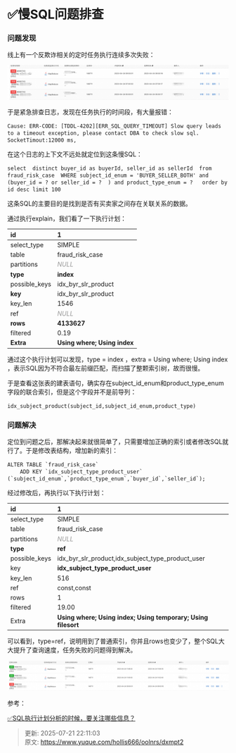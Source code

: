 # ✅慢SQL问题排查

### 问题发现


线上有一个反欺诈相关的定时任务执行连续多次失败：



![1682304911735-e83f4e3c-c29c-4b9c-a795-f0ac770af6e7.png](./img/WlsLkEfb3g-IOJ3F/1682304911735-e83f4e3c-c29c-4b9c-a795-f0ac770af6e7-105513.png)



于是紧急排查日志，发现在任务执行的时间段，有大量报错：



```plain
Cause: ERR-CODE: [TDDL-4202][ERR_SQL_QUERY_TIMEOUT] Slow query leads to a timeout exception, please contact DBA to check slow sql. SocketTimout:12000 ms, 

```



在这个日志的上下文不远处就定位到这条慢SQL：



```plsql
select  distinct buyer_id as buyerId, seller_id as sellerId  from fraud_risk_case  WHERE subject_id_enum = 'BUYER_SELLER_BOTH' and (buyer_id = ? or seller_id = ?  ) and product_type_enum = ?   order by id desc limit 100
```



这条SQL的主要目的是找到是否有买卖家之间存在关联关系的数据。



通过执行explain，我们看了一下执行计划：

| id | 1 |
| :--- | :--- |
| select_type | SIMPLE |
| table | fraud_risk_case |
| partitions | _<font style="color:rgb(153, 153, 153);">NULL</font>_ |
| **type** | **index** |
| possible_keys | idx_byr_slr_product |
| **key** | idx_byr_slr_product |
| key_len | 1546 |
| ref | _<font style="color:rgb(153, 153, 153);">NULL</font>_ |
| **rows** | **4133627** |
| filtered | 0.19 |
| **Extra** | **Using where; Using index** |




通过这个执行计划可以发现，type = index ，extra = Using where; Using index ，表示SQL因为不符合最左前缀匹配，而扫描了整颗索引树，故而很慢。



于是查看这张表的建表语句，确实存在subject_id_enum和product_type_enum字段的联合索引，但是这个字段并不是前导列：



```plsql
idx_subject_product(subject_id,subject_id_enum,product_type)
```



### 问题解决


定位到问题之后，那解决起来就很简单了，只需要增加正确的索引或者修改SQL就行了。于是修改表结构，增加新的索引：

	

```plsql
ALTER TABLE `fraud_risk_case`
	ADD KEY `idx_subject_type_product_user` (`subject_id_enum`,`product_type_enum`,`buyer_id`,`seller_id`);
```



经过修改后，再执行以下执行计划：



| id | 1 |
| :--- | :--- |
| select_type | SIMPLE |
| table | fraud_risk_case |
| partitions | _<font style="color:rgb(153, 153, 153);">NULL</font>_ |
| **type** | **ref** |
| possible_keys | idx_byr_slr_product,idx_subject_type_product_user |
| key | **idx_subject_type_product_user** |
| key_len | 516 |
| ref | const,const |
| rows | 1 |
| filtered | 19.00 |
| Extra | **Using where; Using index; Using temporary; Using filesort** |




可以看到，type=ref，说明用到了普通索引，你并且rows也变少了，整个SQL大大提升了查询速度，任务失败的问题得到解决。



![1682305893774-e6a8ad32-4687-4a5c-8925-491cb931e06d.png](./img/WlsLkEfb3g-IOJ3F/1682305893774-e6a8ad32-4687-4a5c-8925-491cb931e06d-114887.png)







参考：



[✅SQL执行计划分析的时候，要关注哪些信息？](https://www.yuque.com/hollis666/oolnrs/fho0bamf4qpcril5)



> 更新: 2025-07-21 22:11:03  
> 原文: <https://www.yuque.com/hollis666/oolnrs/dxmpt2>